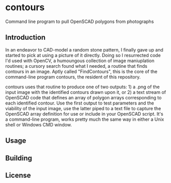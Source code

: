 # contours
Command line program to pull OpenSCAD polygons from photographs

## Introduction

In an endeavor to CAD-model a random stone pattern, I finally gave up and started to pick at using a picture of it directly.  Doing so I resurrected code I'd used with OpenCV, a humoungous collection of image maniuplation routines; a cursory search found what I needed, a routine that finds contours in an image.  Aptly called "FindContours", this is the core of the command-line program contours, the resident of this repository.

contours uses that routine to produce one of two outputs: 1) a .png of the input image with the identified contours drawn upon it, or 2) a text stream of OpenSCAD code that defines an array of polygon arrays corresponding to each identified contour.  Use the first output to test parameters and the viability of the input image, use the latter piped to a text file to capture the OpenSCAD array definition for use or include in your OpenSCAD script.  It's a command-line program, works pretty much the same way in either a Unix shell or Windows CMD window.

## Usage

## Building

## License
